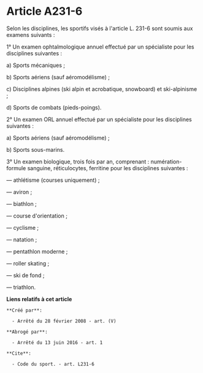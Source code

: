# Article A231-6

Selon les disciplines, les sportifs visés à l'article L. 231-6 sont soumis aux examens suivants : 

1° Un examen ophtalmologique annuel effectué par un spécialiste pour les disciplines suivantes : 

a) Sports mécaniques ; 

b) Sports aériens (sauf aéromodélisme) ; 

c) Disciplines alpines (ski alpin et acrobatique, snowboard) et ski-alpinisme ; 

d) Sports de combats (pieds-poings). 

2° Un examen ORL annuel effectué par un spécialiste pour les disciplines suivantes : 

a) Sports aériens (sauf aéromodélisme) ; 

b) Sports sous-marins. 

3° Un examen biologique, trois fois par an, comprenant : numération-formule sanguine, réticulocytes, ferritine pour les
disciplines suivantes : 

― athlétisme (courses uniquement) ; 

― aviron ; 

― biathlon ; 

― course d'orientation ; 

― cyclisme ; 

― natation ; 

― pentathlon moderne ; 

― roller skating ; 

― ski de fond ; 

― triathlon.

**Liens relatifs à cet article**

	**Créé par**:

	  - Arrêté du 28 février 2008 - art. (V)

	**Abrogé par**:

	  - Arrêté du 13 juin 2016 - art. 1

	**Cite**:

	  - Code du sport. - art. L231-6
